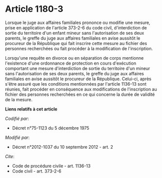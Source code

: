 # Article 1180-3

Lorsque le juge aux affaires familiales prononce ou modifie une mesure, prise en application de l'article 373-2-6 du code
civil, d'interdiction de sortie du territoire d'un enfant mineur sans l'autorisation de ses deux parents, le greffe du juge
aux affaires familiales en avise aussitôt le procureur de la République qui fait inscrire cette mesure au fichier des
personnes recherchées ou fait procéder à la modification de l'inscription. 

Lorsqu'une requête en divorce ou en séparation de corps mentionne l'existence d'une ordonnance de protection en cours
d'exécution comportant une mesure d'interdiction de sortie du territoire d'un mineur sans l'autorisation de ses deux parents,
le greffe du juge aux affaires familiales en avise aussitôt le procureur de la République. Celui-ci, après s'être assuré que
les conditions mentionnées par l'article 1136-13 sont réunies, fait procéder en conséquence aux modifications de
l'inscription au fichier des personnes recherchées en ce qui concerne la durée de validité de la mesure.

**Liens relatifs à cet article**

_Codifié par_:

  - Décret n°75-1123 du 5 décembre 1975

_Modifié par_:

  - Décret n°2012-1037 du 10 septembre 2012 - art. 2

_Cite_:

  - Code de procédure civile - art. 1136-13
  - Code civil - art. 373-2-6
